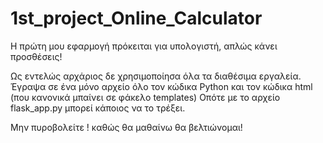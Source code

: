 # 1st_project_Online_Calculator
Η πρώτη μου εφαρμογή πρόκειται για υπολογιστή, απλώς κάνει προσθέσεις!

Ως εντελώς αρχάριος δε χρησιμοποίησα όλα τα διαθέσιμα εργαλεία.
Έγραψα σε ένα μόνο αρχείο όλο τον κώδικα Python και τον κώδικα html (που κανονικά μπαίνει σε φάκελο templates) 
Οπότε με το αρχείο flask_app.py μπορεί κάποιος να το τρέξει.

Μην πυροβολείτε ! καθώς θα μαθαίνω θα βελτιώνομαι!
